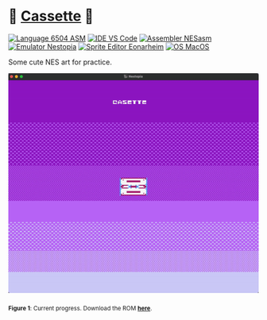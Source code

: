 # 💜 [**Cassette**](cassette.asm) 💜

[![Language 6504 ASM](https://img.shields.io/badge/Language-6504%20ASM-%23fff)](https://www.masswerk.at/6502/6502_instruction_set.html)
[![IDE VS Code](https://img.shields.io/badge/Editor-VS%20Code-%230065A9)](https://code.visualstudio.com/)
[![Assembler NESasm](https://img.shields.io/badge/Assembler-NESasm-important)](https://github.com/amyinorbit/NESAsm-3.1-Mac)
[![Emulator Nestopia](https://img.shields.io/badge/Emulator-Nestopia-blueviolet)](http://nestopia.sourceforge.net/)
[![Sprite Editor Eonarheim](https://img.shields.io/badge/Sprite%20Editor-Eonarheim-yellow)](https://eonarheim.github.io/NES-Sprite-Editor/)
[![OS MacOS](https://img.shields.io/badge/OS-MacOS-9cf)](https://www.apple.com)

Some cute NES art for practice.

![cassette](assets/graphics/cassette.gif)

<sub>**Figure 1**: Current progress. Download the ROM [**here**](cassette.nes).</sub>